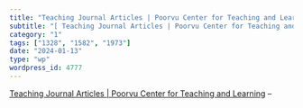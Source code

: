 ```yaml
---
title: "Teaching Journal Articles | Poorvu Center for Teaching and Learning"
subtitle: "[ Teaching Journal Articles | Poorvu Center for Teaching and Learning]( https://poorvucenter.yale.ed..."
category: "1"
tags: ["1328", "1582", "1973"]
date: "2024-01-13"
type: "wp"
wordpress_id: 4777
---
```

[ Teaching Journal Articles | Poorvu Center for Teaching and Learning]( https://poorvucenter.yale.edu/teaching/ideas-teaching/teaching-journal-articles) –